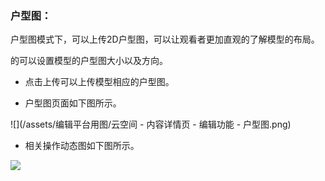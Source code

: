 ### 户型图：

户型图模式下，可以上传2D户型图，可以让观看者更加直观的了解模型的布局。

的可以设置模型的户型图大小以及方向。

* 点击上传可以上传模型相应的户型图。

* 户型图页面如下图所示。

![](/assets/编辑平台用图/云空间 - 内容详情页 - 编辑功能 - 户型图.png)

* 相关操作动态图如下图所示。

![](/assets/编辑版GIF图/户型图.gif)

